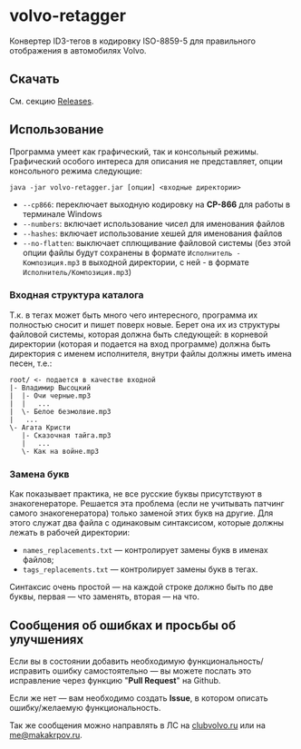 volvo-retagger
==============

Конвертер ID3-тегов в кодировку ISO-8859-5 для правильного отображения в автомобилях Volvo.

Скачать
-------

См. секцию [Releases](https://github.com/makkarpov/volvo-retagger/releases).

Использование
-------------

Программа умеет как графический, так и консольный режимы. Графический особого интереса для описания не представляет, опции консольного режима следующие:

```
java -jar volvo-retagger.jar [опции] <входные директории>
```

* `--cp866`: переключает выходную кодировку на **CP-866** для работы в терминале Windows
* `--numbers`: включает использование чисел для именования файлов
* `--hashes`: включает использование хешей для именования файлов
* `--no-flatten`: выключает сплющивание файловой системы (без этой опции файлы будут сохранены в формате `Исполнитель - Композиция.mp3` в выходной директории, с ней - в формате `Исполнитель/Композиция.mp3`)

### Входная структура каталога

Т.к. в тегах может быть много чего интересного, программа их полностью сносит и пишет поверх новые. Берет она их из структуры файловой системы, которая должна быть следующей: в корневой директории (которая и подается на вход программе) должна быть директория с именем исполнителя, внутри файлы должны иметь имена песен, т.е.:

```
root/ <- подается в качестве входной
|- Владимир Высоцкий
|  |- Очи черные.mp3
|  |   ...
|  \- Белое безмолвие.mp3
|   ...
\- Агата Кристи
   |- Сказочная тайга.mp3
   |   ...
   \- Как на войне.mp3
```

### Замена букв

Как показывает практика, не все русские буквы присутствуют в знакогенераторе. Решается эта проблема (если не учитывать патчинг самого знакогенератора) только заменой этих букв на другие. Для этого служат два файла с одинаковым синтаксисом, которые должны лежать в рабочей директории:

* `names_replacements.txt` — контролирует замены букв в именах файлов;
* `tags_replacements.txt` — контролирует замены букв в тегах.

Синтаксис очень простой — на каждой строке должно быть по две буквы, первая ­— что заменять, вторая — на что.

Сообщения об ошибках и просьбы об улучшениях
--------------------------------------------

Если вы в состоянии добавить необходимую функциональность/исправить ошибку самостоятельно — вы можете послать это исправление через функцию "**Pull Request**" на Github.

Если же нет — вам необходимо создать **Issue**, в котором описать ошибку/желаемую функциональность.

Так же сообщения можно направлять в ЛС на [clubvolvo.ru](http://clubvolvo.ru/member.php?u=37892) или на [me@makakrpov.ru](mailto:me@makkarpov.ru).